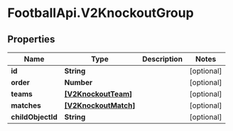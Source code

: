 # FootballApi.V2KnockoutGroup

## Properties
Name | Type | Description | Notes
------------ | ------------- | ------------- | -------------
**id** | **String** |  | [optional] 
**order** | **Number** |  | [optional] 
**teams** | [**[V2KnockoutTeam]**](V2KnockoutTeam.md) |  | [optional] 
**matches** | [**[V2KnockoutMatch]**](V2KnockoutMatch.md) |  | [optional] 
**childObjectId** | **String** |  | [optional] 

